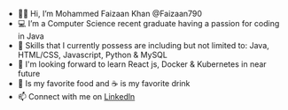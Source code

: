 - 🙋‍♂️ Hi, I’m Mohammed Faizaan Khan @Faizaan790
- 💻 I’m a Computer Science recent graduate having a passion for coding in Java 
- 📜 Skills that I currently possess are including but not limited to: Java, HTML/CSS, Javascript, Python & MySQL
- 📕 I'm looking forward to learn React js, Docker & Kubernetes in near future
- 🍕 Is my favorite food and ☕ is my favorite drink 
- 📫 Connect with me on [Linkedln](https://www.linkedin.com/in/faiz790/)

<!---
Faizaan790/Faizaan790 is a ✨ special ✨ repository because its `README.md` (this file) appears on your GitHub profile.
You can click the Preview link to take a look at your changes.
--->
